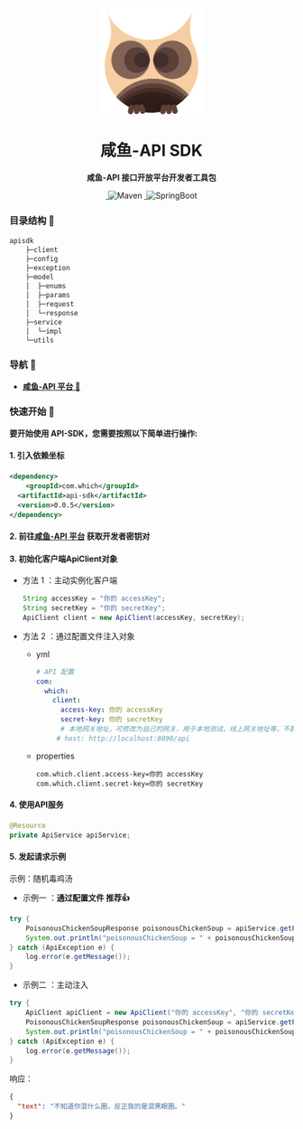 <p align="center">
    <img src=doc/logo.ico width=188/>
</p>
<h1 align="center">咸鱼-API SDK</h1>
<p align="center"><strong>咸鱼-API 接口开放平台开发者工具包</strong></p>
<div align="center">
<a target="_blank" href="https://github.com/which0113/api-backend">
    <img alt="" src="https://github.com/which0113/api-backend/badge/star.svg?theme=gvp"/>
</a>
    <img alt="Maven" src="https://raster.shields.io/badge/Maven-3.8.1-red.svg"/>
<a target="_blank" href="https://www.oracle.com/technetwork/java/javase/downloads/index.html">
        <img alt="" src="https://img.shields.io/badge/JDK-1.8+-green.svg"/>
</a>
    <img alt="SpringBoot" src="https://raster.shields.io/badge/SpringBoot-2.7+-green.svg"/>
</div>

### 目录结构 📝

```text
apisdk
    ├─client
    ├─config
    ├─exception
    ├─model
    │  ├─enums
    │  ├─params
    │  ├─request
    │  └─response
    ├─service
    │  └─impl
    └─utils
```

### 导航 🧭

- **[咸鱼-API 平台 🔗](https://www.freefish.love/)**

### 快速开始 🚀

**要开始使用 API-SDK，您需要按照以下简单进行操作:**

#### 1. 引入依赖坐标

```xml
<dependency>
    <groupId>com.which</groupId>
  <artifactId>api-sdk</artifactId>
  <version>0.0.5</version>
</dependency>   
```

#### 2. 前往[咸鱼-API 平台](https://www.freefish.love/) 获取开发者密钥对

#### 3. 初始化客户端ApiClient对象

- 方法 1 ：主动实例化客户端

  ```java
  String accessKey = "你的 accessKey";
  String secretKey = "你的 secretKey";
  ApiClient client = new ApiClient(accessKey, secretKey);
  ```

- 方法 2 ：通过配置文件注入对象
  - yml

    ```yml
    # API 配置
    com:
      which:
        client:
          access-key: 你的 accessKey
          secret-key: 你的 secretKey
          # 本地网关地址，可修改为自己的网关，用于本地测试，线上网关地址等，不配置默认平台的网关
         # host: http://localhost:8090/api
    ```

  - properties

    ```properties
    com.which.client.access-key=你的 accessKey
    com.which.client.secret-key=你的 secretKey
    ```

#### 4. 使用API服务

```java
@Resource
private ApiService apiService;
```

#### 5. 发起请求示例

示例：随机毒鸡汤

- 示例一 ：**通过配置文件 推荐👍**

```java
try {
    PoisonousChickenSoupResponse poisonousChickenSoup = apiService.getPoisonousChickenSoup();
    System.out.println("poisonousChickenSoup = " + poisonousChickenSoup);
} catch (ApiException e) {
    log.error(e.getMessage());
}
```

- 示例二 ：主动注入

```java
try {
    ApiClient apiClient = new ApiClient("你的 accessKey", "你的 secretKey");
    PoisonousChickenSoupResponse poisonousChickenSoup = apiService.getPoisonousChickenSoup(apiClient);
    System.out.println("poisonousChickenSoup = " + poisonousChickenSoup);
} catch (ApiException e) {
    log.error(e.getMessage());
}
```

响应：

```json
{
  "text": "不知道你混什么圈，反正我的是混黑眼圈。"
}
```